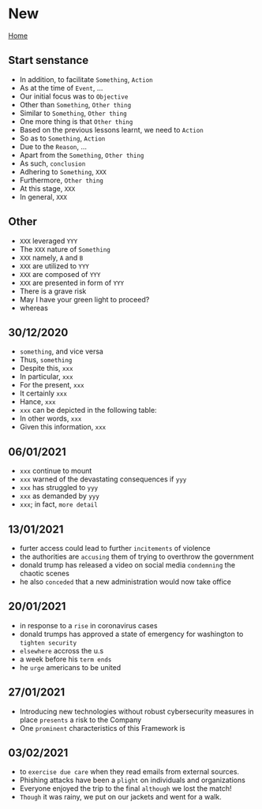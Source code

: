 # New

[Home](index.md)

## Start senstance

- In addition, to facilitate `Something`, `Action`
- As at the time of `Event`, ...
- Our initial focus was to `Objective`
- Other than `Something`, `Other thing`
- Similar to `Something`, `Other thing`
- One more thing is that `Other thing`
- Based on the previous lessons learnt, we need to `Action`
- So as to `Something`, `Action`
- Due to the `Reason`, ...
- Apart from the `Something`, `Other thing`
- As such, `conclusion`
- Adhering to `Something`, `XXX`
- Furthermore, `Other thing`
- At this stage, `XXX`
- In general, `XXX`

## Other

- `XXX` leveraged `YYY`
- The `XXX` nature of `Something`
- `XXX` namely, `A` and `B`
- `XXX` are utilized to `YYY`
- `XXX` are composed of `YYY`
- `XXX` are presented in form of `YYY`
- There is a grave risk
- May I have your green light to proceed?
- whereas

## 30/12/2020
- `something`, and vice versa
- Thus, `something`
- Despite this, `xxx`
- In particular, `xxx`
- For the present, `xxx`
- It certainly `xxx`
- Hance, `xxx`
- `xxx` can be depicted in the following table:
- In other words, `xxx`
- Given this information, `xxx`

## 06/01/2021
- `xxx` continue to mount
- `xxx` warned of the devastating consequences if `yyy`
- `xxx` has struggled to `yyy`
- `xxx` as demanded by `yyy`
- `xxx`; in fact, `more detail`

## 13/01/2021
- furter access could lead to further `incitements` of violence
- the authorities are `accusing` them of trying to overthrow the government
- donald trump has released a video on social media `condemning` the chaotic scenes
- he also `conceded` that a new administration would now take office

## 20/01/2021
- in response to a `rise` in coronavirus cases
- donald trumps has approved a state of emergency for washington to `tighten security`
- `elsewhere` accross the u.s
- a week before his `term ends`
- he `urge` americans to be united

## 27/01/2021
- Introducing new technologies without robust cybersecurity measures in place `presents` a risk
to the Company
- One `prominent` characteristics of this Framework is


## 03/02/2021
- to `exercise due care` when they read emails from external sources.
- Phishing attacks have been a `plight` on individuals and organizations
- Everyone enjoyed the trip to the final `although` we lost the match!
- `Though` it was rainy, we put on our jackets and went for a walk.
